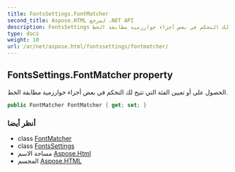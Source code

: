 ```yaml
---
title: FontsSettings.FontMatcher
second_title: Aspose.HTML لمرجع .NET API
description: FontsSettings ملكية. الحصول على أو تعيين الفئة التي تتيح لك التحكم في بعض أجزاء خوارزمية مطابقة الخط.
type: docs
weight: 10
url: /ar/net/aspose.html/fontssettings/fontmatcher/
---
```

## FontsSettings.FontMatcher property

الحصول على أو تعيين الفئة التي تتيح لك التحكم في بعض أجزاء خوارزمية مطابقة الخط.

```csharp
public FontMatcher FontMatcher { get; set; }
```

### أنظر أيضا

* class [FontMatcher](../../../aspose.html.rendering.fonts/fontmatcher/)
* class [FontsSettings](../)
* مساحة الاسم [Aspose.Html](../../fontssettings/)
* المجسم [Aspose.HTML](../../../)


